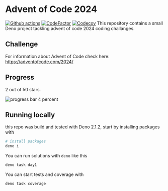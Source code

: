 # Advent of Code 2024

[![Github actions](https://github.com/cemusta/aoc-2024/actions/workflows/deno.yml/badge.svg)](https://github.com/cemusta/aoc-2024/actions/workflows/deno.yml)
[![CodeFactor](https://www.codefactor.io/repository/github/cemusta/aoc-2024/badge)](https://www.codefactor.io/repository/github/cemusta/aoc-2024)
[![Codecov](https://codecov.io/gh/cemusta/aoc-2024/graph/badge.svg?token=VQfxs6ZEql)](https://codecov.io/gh/cemusta/aoc-2024)
This repository contains a small Deno project tackling advent of code 2024 coding challanges.

## Challenge

For information about Advent of Code check here: <https://adventofcode.com/2024/>

## Progress

2 out of 50 stars.

![progress bar 4 percent](https://progress-bar.xyz/4/?progress_color=33ff33)

## Running locally

this repo was build and tested with Deno 2.1.2, start by installing packages with

```bash
# install packages
deno i
```

You can run solutions with `deno` like this

```bash
deno task day1
```

You can start tests and coverage with

```bash
deno task coverage
```
